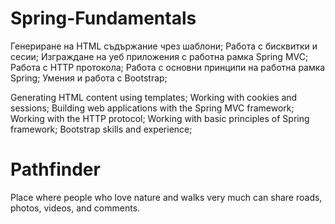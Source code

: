 # Spring-Fundamentals
Генериране на HTML съдържание чрез шаблони;
Работа с бисквитки и сесии;
Изграждане на уеб приложения с работна рамка Spring MVC;
Работа с HTTP протокола;
Работа с основни принципи на работна рамка Spring;
Умения и работа с Bootstrap;

Generating HTML content using templates;
Working with cookies and sessions;
Building web applications with the Spring MVC framework;
Working with the HTTP protocol;
Working with basic principles of Spring framework;
Bootstrap skills and experience;

# Pathfinder 
Place where people who love nature and walks very much can share roads, photos, videos, and comments. 
